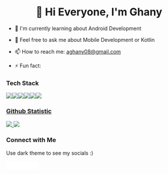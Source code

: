 <h1 align="center">👋 Hi Everyone, I'm Ghany</h1>

- 🌱 I'm currently learning about Android Development

- 💬 Feel free to ask me about Mobile Development or Kotlin

- 📫 How to reach me: aghany08@gmail.com

- ⚡ Fun fact:

### Tech Stack
<a href="https://developer.android.com" target="_blank"> <img align="left" src="https://img.shields.io/badge/-Android-000?&logo=Android" />
<a href="https://kotlinlang.org" target="_blank"> <img align="left" src="https://img.shields.io/badge/-Kotlin-000?&logo=Kotlin"/>
<a href="https://www.jetbrains.com/idea" target="_blank"> <img align="left" src="https://img.shields.io/badge/-IntellijIDEA-000?&logo=IntellijIDEA"/>
<a href="https://www.w3schools.com/html/default.asp" target="_blank"> <img align="left" src="https://img.shields.io/badge/-HTML-000?&logo=HTML5"/>
<a href="https://www.w3schools.com/js/default.asp" target="_blank"> <img align="left" src="https://img.shields.io/badge/-JavaScript-000?&logo=JavaScript"/>
<a href="https://git-scm.com" target="_blank"> <img align="left" src="https://img.shields.io/badge/-Git-000?&logo=Git"/>
<br>

### Github Statistic
<p align="left">
<a href="https://github.com/abghany">
  <img height="140em" src="https://github-readme-stats-eight-theta.vercel.app/api?username=abghany&show_icons=true&theme=dark&include_all_commits=true&count_private=true"/>
  <img height="140em" src="https://github-readme-stats-eight-theta.vercel.app/api/top-langs/?username=abghany&layout=compact&langs_count=8&theme=dark"/>
</a>
</p>

### Connect with Me
Use dark theme to see my socials :)

<a href="https://www.linkedin.com/in/abghany08/" target="_blank"><img align="left" alt="abghany08 | LinkedIn" width="22px" src="https://github.com/Aakarsh-B/trying-repos/blob/master/linkedin.svg" />
<a href="https://instagram.com/abghany08" target="_blank"><img align="left" alt="abghany08 | Instagram" width="22px" src="https://github.com/Aakarsh-B/trying-repos/blob/master/insta.svg" />
<a href="https://www.twitter.com/abghany08" target="_blank"><img align="left" alt="abghany08 | Twitter" width="22px" src="https://github.com/Aakarsh-B/trying-repos/blob/master/twitter.svg" />
<a href="https://medium.com/@abghany08" target="_blank"><img align="left" alt="abghany08 | Medium" width="22px" src="https://github.com/Aakarsh-B/trying-repos/blob/master/medium.svg" />

